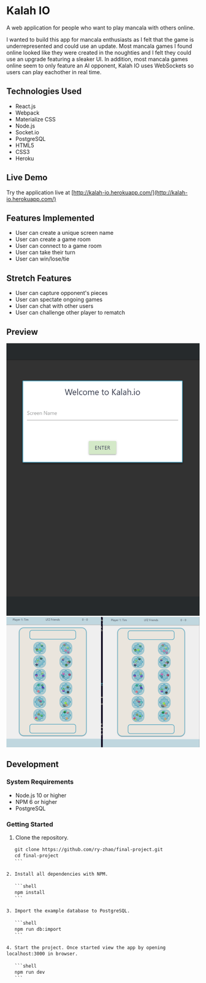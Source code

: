 # Kalah IO

A web application for people who want to play mancala with others online.

I wanted to build this app for mancala enthusiasts as I felt that the game is underrepresented
and could use an update. Most mancala games I found online looked like they were
created in the noughties and I felt they could use an upgrade featuring a sleaker UI.
In addition, most mancala games online seem to only feature an AI opponent, Kalah IO
uses WebSockets so users can play eachother in real time.

## Technologies Used

- React.js
- Webpack
- Materialize CSS
- Node.js
- Socket.io
- PostgreSQL
- HTML5
- CSS3
- Heroku

## Live Demo

Try the application live at [http://kalah-io.herokuapp.com/](http://kalah-io.herokuapp.com/)

## Features Implemented

- User can create a unique screen name
- User can create a game room
- User can connect to a game room
- User can take their turn
- User can win/lose/tie

## Stretch Features

- User can capture opponent's pieces
- User can spectate ongoing games
- User can chat with other users
- User can challenge other player to rematch

## Preview

![Kalah IO Login](https://raw.githubusercontent.com/ry-zhao/final-project/master/server/public/images/kalah-1.gif)
![Playing Mancala](https://raw.githubusercontent.com/ry-zhao/final-project/master/server/public/images/kalah-2.gif)

## Development

### System Requirements

- Node.js 10 or higher
- NPM 6 or higher
- PostgreSQL

### Getting Started

1. Clone the repository.

 ```shell
    git clone https://github.com/ry-zhao/final-project.git
    cd final-project
    ```

2. Install all dependencies with NPM.

    ```shell
    npm install
    ```

3. Import the example database to PostgreSQL.

    ```shell
    npm run db:import
    ```

4. Start the project. Once started view the app by opening localhost:3000 in browser.

    ```shell
    npm run dev
    ```

